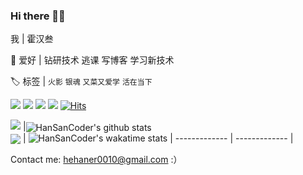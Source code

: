 ### Hi there 👋😃

我 | 霍汉叁

🎃 爱好 | 钻研技术 逃课 写博客 学习新技术

🏷️ 标签 | `火影` `银魂` `又菜又爱学` `活在当下`

<a title="juejin" target="_blank" href="https://juejin.cn/user/2483142306569175"><img src="https://img.shields.io/badge/dynamic/json?url=https%3A%2F%2Fapi.swo.moe%2Fstats%2Fjuejin%2F2483142306569175&query=count&color=282c34&label=%E6%8E%98%E9%87%91&labelColor=1e80ff&logo=juejin&logoColor=ffffff&suffix=+follower&longCache=true"/></a>
<a title="reddit" target="_blank" href="https://www.reddit.com/user/hehaner"><img src="https://img.shields.io/badge/dynamic/json?url=https%3A%2F%2Fapi.swo.moe%2Fstats%2Freddit%2Fhehaner&query=count&color=282c34&label=Reddit+Karma&labelColor=ff4500&logo=reddit&logoColor=ffffff&suffix=+follower&longCache=true"/></a>
<a title="github" target="_blank" herf="https://github.com/HanSanCoder"><img src="https://img.shields.io/badge/dynamic/json?url=https%3A%2F%2Fapi.swo.moe%2Fstats%2Fgithub%2FHanSanCoder&query=count&color=181717&label=GitHub&labelColor=282c34&logo=github&suffix=+follower&longCache=true"></a>
<a title="yuque" target="_blank" herf="https://www.yuque.com/hehansan/"><img src="https://img.shields.io/badge/dynamic/json?url=https%3A%2F%2Fapi.swo.moe%2Fstats%2Fyuque%2F39007488&query=count&color=282c34&label=%E8%AF%AD%E9%9B%80&labelColor=36d07c&logo=yuque&logoColor=ffffff&suffix=+follower&longCache=true"/></a>
<a href="https://hits.sh/github.com/HanSanCoder/"><img alt="Hits" src="https://hits.sh/github.com/HanSanCoder.svg?color=6c35de&labelColor=241b35"/></a>
<!--
<a title="zhihu" target="_blank" herf="https://wwww.zhihu.com/people/hehansan"><img src="https://img.shields.io/badge/dynamic/json?url=https%3A%2F%2Fapi.swo.moe%2Fstats%2Fzhihu%2Fhehansan&query=count&color=282c34&label=%E7%9F%A5%E4%B9%8E&labelColor=0084ff&logo=zhihu&logoColor=ffffff&suffix=+follower&longCache=true"></a>
-->

[<img src="https://img.shields.io/badge/Blog-FF4081"/>](https://hhsblog.cn) 
|<img align="center" src="https://github-readme-stats.vercel.app/api?username=HanSanCoder&count_private=true&icon_color=38bdae&title_color=38bdae&show_icons=true&hide_border=true&theme=transparent" alt="HanSanCoder's github stats" /> <br/> <img align="center" src="https://github-readme-stats.vercel.app/api/top-langs/?username=HanSanCoder&layout=compact&icon_color=38bdae&title_color=38bdae&hide=javascript,html,css&hide_border=true&theme=transparent&langs_count=5" /> | ![HanSanCoder's wakatime stats](https://github-readme-stats.vercel.app/api/wakatime?username=HanSanCoder&title_color=38bdae&range=all_time&theme=transparent)
| ------------- | ------------- |

Contact me: <a herf="mailto:hehaner0010@gmail.com"> hehaner0010@gmail.com </a> :）
